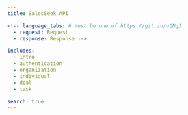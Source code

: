 ```yaml
---
title: SalesSeek API

<!-- language_tabs: # must be one of https://git.io/vQNgJ
  - request: Request
  - response: Response -->

includes:
  - intro
  - authentication
  - organization
  - individual
  - deal
  - task

search: true
---
```


